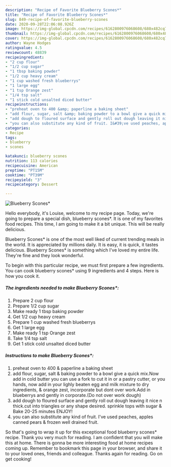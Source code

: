```yaml
---
description: "Recipe of Favorite Blueberry Scones*"
title: "Recipe of Favorite Blueberry Scones*"
slug: 849-recipe-of-favorite-blueberry-scones
date: 2020-09-28T22:06:08.926Z
image: https://img-global.cpcdn.com/recipes/6162800976068608/680x482cq70/blueberry-scones-recipe-main-photo.jpg
thumbnail: https://img-global.cpcdn.com/recipes/6162800976068608/680x482cq70/blueberry-scones-recipe-main-photo.jpg
cover: https://img-global.cpcdn.com/recipes/6162800976068608/680x482cq70/blueberry-scones-recipe-main-photo.jpg
author: Wayne Hodges
ratingvalue: 4.5
reviewcount: 48839
recipeingredient:
- "2 cup flour"
- "1/2 cup sugar"
- "1 tbsp baking powder"
- "1/2 cup heavy cream"
- "1 cup washed fresh blueberrys"
- "1 large egg"
- "1 tsp Orange zest"
- "1/4 tsp salt"
- "1 stick cold unsalted diced butter"
recipeinstructions:
- "preheat oven to 400 &amp; paperline a baking sheet"
- "add flour, sugar, salt &amp; baking powder to a bowl give a quick mix.Now add in cold butter you can use a fork to cut it in or a pastry cutter, or you hands, now add in your lighly beaten egg and milk mixture to dry ingredients, &amp; orange zest, incorporate but dont over work.Add in blueberrys and gently in corporate.(Do not over work dough)"
- "add dough to floured surface and gently roll out dough leaving it nice n thick.cut into triangles or any shape desired. sprinkle tops with sugar &amp; Bake 20-25 minutes ENJOY!"
- "you can also substitute any kind of fruit. I&#39;ve used peaches, apples  canned pears &amp; frozen well drained fruit."
categories:
- Recipe
tags:
- blueberry
- scones

katakunci: blueberry scones 
nutrition: 113 calories
recipecuisine: American
preptime: "PT15M"
cooktime: "PT39M"
recipeyield: "3"
recipecategory: Dessert

---
```



![Blueberry Scones*](https://img-global.cpcdn.com/recipes/6162800976068608/680x482cq70/blueberry-scones-recipe-main-photo.jpg)

Hello everybody, it's Louise, welcome to my recipe page. Today, we're going to prepare a special dish, blueberry scones*. It is one of my favorites food recipes. This time, I am going to make it a bit unique. This will be really delicious.

Blueberry Scones* is one of the most well liked of current trending meals in the world. It is appreciated by millions daily. It is easy, it is quick, it tastes delicious. Blueberry Scones* is something which I've loved my entire life. They're fine and they look wonderful.




To begin with this particular recipe, we must first prepare a few ingredients. You can cook blueberry scones* using 9 ingredients and 4 steps. Here is how you cook it.

<!--inarticleads1-->

##### The ingredients needed to make Blueberry Scones*:

1. Prepare 2 cup flour
1. Prepare 1/2 cup sugar
1. Make ready 1 tbsp baking powder
1. Get 1/2 cup heavy cream
1. Prepare 1 cup washed fresh blueberrys
1. Get 1 large egg
1. Make ready 1 tsp Orange zest
1. Take 1/4 tsp salt
1. Get 1 stick cold unsalted diced butter




<!--inarticleads2-->

##### Instructions to make Blueberry Scones*:

1. preheat oven to 400 &amp; paperline a baking sheet
1. add flour, sugar, salt &amp; baking powder to a bowl give a quick mix.Now add in cold butter you can use a fork to cut it in or a pastry cutter, or you hands, now add in your lighly beaten egg and milk mixture to dry ingredients, &amp; orange zest, incorporate but dont over work.Add in blueberrys and gently in corporate.(Do not over work dough)
1. add dough to floured surface and gently roll out dough leaving it nice n thick.cut into triangles or any shape desired. sprinkle tops with sugar &amp; Bake 20-25 minutes ENJOY!
1. you can also substitute any kind of fruit. I&#39;ve used peaches, apples  canned pears &amp; frozen well drained fruit.




So that's going to wrap it up for this exceptional food blueberry scones* recipe. Thank you very much for reading. I am confident that you will make this at home. There is gonna be more interesting food at home recipes coming up. Remember to bookmark this page in your browser, and share it to your loved ones, friends and colleague. Thanks again for reading. Go on get cooking!
